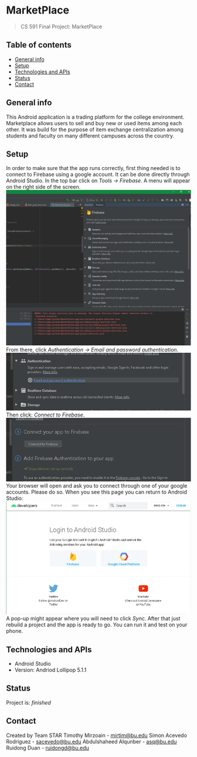 # MarketPlace
> CS 591 Final Project: MarketPlace

## Table of contents
* [General info](#general-info)
* [Setup](#setup)
* [Technologies and APIs](#technologies-and-apis)
* [Status](#status)
* [Contact](#contact)

## General info
This Android application is a trading platform for the college environment. Marketplace allows users to sell and buy new or used items among each other. It was build for the purpose of item exchange centralization among students and faculty on many different campuses across the country.

## Setup
  In order to make sure that the app runs correctly, first thing needed is to connect to Firebase using a google account. It can be done directly through Android Studio.
  In the top bar click on <em>Tools -> Firebase</em>. A menu will appear on the right side of the screen.
  ![Here](/images/Capture.png)
  From there, click <em>Authentication -> Email and password authentication</em>.
  ![Here](/images/Capture1.png)
  Then click: <em>Connect to Firebase</em>.
  ![Here](/images/Capture2.png)
  Your browser will open and ask you to connect through one of your google accounts. Please do so. When you see this page you can return to Android Studio:
  ![Here](/images/Capture3.png)
  A pop-up might appear where you will need to click <em>Sync</em>. After that just rebuild a project and the app is ready to go. You can run it and test on your phone.
  

## Technologies and APIs
* Android Studio
* Version: Andriod Lollipop 5.1.1

## Status
Project is: _finished_

## Contact
Created by Team STAR
Timothy Mirzoain - mirtim@bu.edu
Simon Acevedo Rodriguez - sacevedo@bu.edu
Abdulshaheed Alqunber - asq@bu.edu
Ruidong Duan - ruidongd@bu.edu
